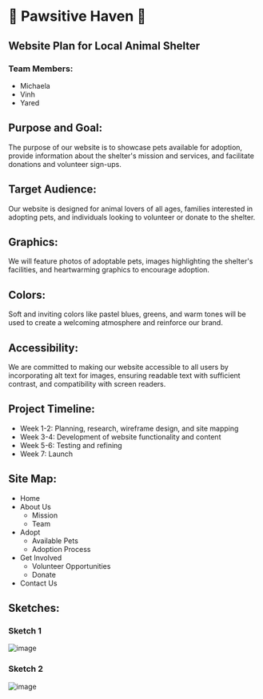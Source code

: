 # 🐾 Pawsitive Haven 🐾

## Website Plan for Local Animal Shelter

### Team Members:

- Michaela
- Vinh
- Yared

## Purpose and Goal:

The purpose of our website is to showcase pets available for adoption, provide information about the shelter's mission and services, and facilitate donations and volunteer sign-ups.

## Target Audience:

Our website is designed for animal lovers of all ages, families interested in adopting pets, and individuals looking to volunteer or donate to the shelter.

## Graphics:

We will feature photos of adoptable pets, images highlighting the shelter's facilities, and heartwarming graphics to encourage adoption.

## Colors:

Soft and inviting colors like pastel blues, greens, and warm tones will be used to create a welcoming atmosphere and reinforce our brand.

## Accessibility:

We are committed to making our website accessible to all users by incorporating alt text for images, ensuring readable text with sufficient contrast, and compatibility with screen readers.

## Project Timeline:

- Week 1-2: Planning, research, wireframe design, and site mapping
- Week 3-4: Development of website functionality and content
- Week 5-6: Testing and refining
- Week 7: Launch

## Site Map:

- Home
- About Us
  - Mission
  - Team
- Adopt
  - Available Pets
  - Adoption Process
- Get Involved
  - Volunteer Opportunities
  - Donate
- Contact Us

## Sketches:

### Sketch 1
![image](https://github.com/Yaredyy/Pawsitive-Haven/assets/79294242/ace02501-40d3-4203-96b2-024617f69ecc)



### Sketch 2
![image](https://github.com/Yaredyy/Pawsitive-Haven/assets/79294242/e33c5680-f841-414b-961d-f8bb1dde2773)
